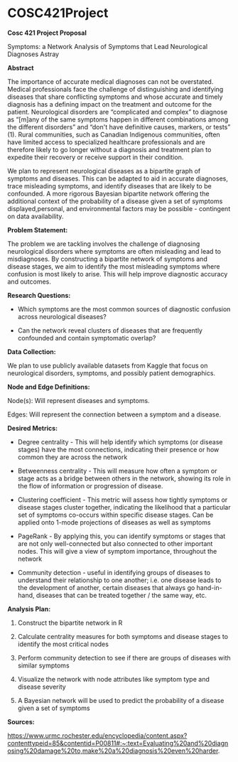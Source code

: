 # COSC421Project

**Cosc 421 Project Proposal**

Symptoms: a Network Analysis of Symptoms that Lead Neurological Diagnoses Astray

**Abstract**

The importance of accurate medical diagnoses can not be overstated. Medical professionals face the challenge of distinguishing and identifying diseases that share conflicting symptoms and whose accurate and timely diagnosis has a defining impact on the treatment and outcome for the patient. Neurological disorders are “complicated and complex” to diagnose as “\[m\]any of the same symptoms happen in different combinations among the different disorders” and “don't have definitive causes, markers, or tests” (1). Rural communities, such as Canadian Indigenous communities, often have limited access to specialized healthcare professionals and are therefore likely to go longer without a diagnosis and treatment plan to expedite their recovery or receive support in their condition.

We plan to represent neurological diseases as a bipartite graph of symptoms and diseases. This can be adapted to aid in accurate diagnoses, trace misleading symptoms, and identify diseases that are likely to be confounded. A more rigorous Bayesian bipartite network offering the additional context of the probability of a disease given a set of symptoms displayed,personal, and environmental factors may be possible - contingent on data availability.

**Problem Statement:**

The problem we are tackling involves the challenge of diagnosing neurological disorders where symptoms are often misleading and lead to misdiagnoses. By constructing a bipartite network of symptoms and disease stages, we aim to identify the most misleading symptoms where confusion is most likely to arise. This will help improve diagnostic accuracy and outcomes.

**Research Questions:**

- Which symptoms are the most common sources of diagnostic confusion across neurological diseases?  

- Can the network reveal clusters of diseases that are frequently confounded and contain symptomatic overlap?

**Data Collection:**

We plan to use publicly available datasets from Kaggle that focus on neurological disorders, symptoms, and possibly patient demographics.

**Node and Edge Definitions:**

Node(s): Will represent diseases and symptoms.

Edges: Will represent the connection between a symptom and a disease.

**Desired Metrics:**

- Degree centrality - This will help identify which symptoms (or disease stages) have the most connections, indicating their presence or how common they are across the network  

- Betweenness centrality - This will measure how often a symptom or stage acts as a bridge between others in the network, showing its role in the flow of information or progression of disease.  

- Clustering coefficient - This metric will assess how tightly symptoms or disease stages cluster together, indicating the likelihood that a particular set of symptoms co-occurs within specific disease stages. Can be applied onto 1-mode projections of diseases as well as symptoms  

- PageRank - By applying this, you can identify symptoms or stages that are not only well-connected but also connected to other important nodes. This will give a view of symptom importance, throughout the network  

- Community detection - useful in identifying groups of diseases to understand their relationship to one another; i.e. one disease leads to the development of another, certain diseases that always go hand-in-hand, diseases that can be treated together / the same way, etc.

**Analysis Plan:**

1. Construct the bipartite network in R  

2. Calculate centrality measures for both symptoms and disease stages to identify the most critical nodes  

3. Perform community detection to see if there are groups of diseases with similar symptoms  

4. Visualize the network with node attributes like symptom type and disease severity  

5. A Bayesian network will be used to predict the probability of a disease given a set of symptoms

**Sources:**

<https://www.urmc.rochester.edu/encyclopedia/content.aspx?contenttypeid=85&contentid=P00811#:~:text=Evaluating%20and%20diagnosing%20damage%20to,make%20a%20diagnosis%20even%20harder>.
